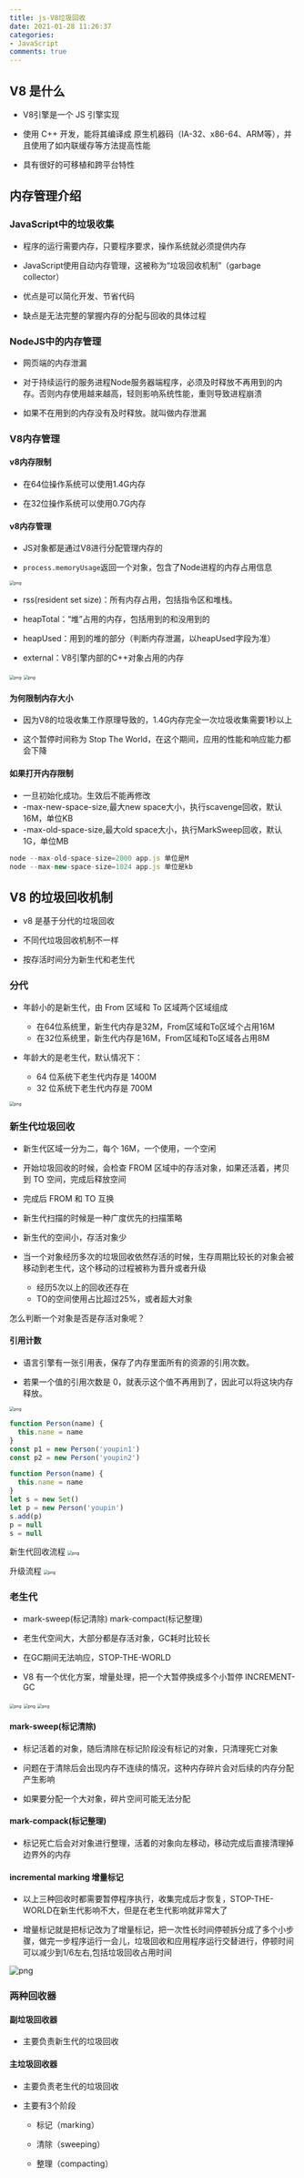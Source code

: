 ```yaml
---
title: js-V8垃圾回收
date: 2021-01-28 11:26:37
categories:
- JavaScript
comments: true
---
```




## V8 是什么

- V8引擎是一个 JS 引擎实现

- 使用 C++ 开发，能将其编译成 原生机器码（IA-32、x86-64、ARM等），并且使用了如内联缓存等方法提高性能

- 具有很好的可移植和跨平台特性



## 内存管理介绍

### JavaScript中的垃圾收集

+ 程序的运行需要内存，只要程序要求，操作系统就必须提供内存

+ JavaScript使用自动内存管理，这被称为“垃圾回收机制”（garbage collector）

+ 优点是可以简化开发、节省代码

+ 缺点是无法完整的掌握内存的分配与回收的具体过程



### NodeJS中的内存管理

+ 网页端的内存泄漏

+ 对于持续运行的服务进程Node服务器端程序，必须及时释放不再用到的内存。否则内存使用越来越高，轻则影响系统性能，重则导致进程崩溃

+ 如果不在用到的内存没有及时释放。就叫做内存泄漏



### V8内存管理

#### v8内存限制

+ 在64位操作系统可以使用1.4G内存

+ 在32位操作系统可以使用0.7G内存

#### v8内存管理

+ JS对象都是通过V8进行分配管理内存的

+ ```process.memoryUsage```返回一个对象，包含了Node进程的内存占用信息

<img src="https://img.youpin.mi-img.com/luban/4jgj1c7cg5_22026080841625816679170.png" alt="png" style="zoom: 50%;" />

- rss(resident set size)：所有内存占用，包括指令区和堆栈。

- heapTotal：“堆”占用的内存，包括用到的和没用到的

- heapUsed：用到的堆的部分（判断内存泄漏，以heapUsed字段为准）

- external：V8引擎内部的C++对象占用的内存

<img src="https://img.youpin.mi-img.com/luban/r078f79njs8_22026080841625816679192.png" alt="png" style="zoom: 50%;" />

<img src="https://img.youpin.mi-img.com/luban/fejkh5gn1q_22026080841625816679178.png" alt="png" style="zoom: 50%;" />

#### 为何限制内存大小

- 因为V8的垃圾收集工作原理导致的，1.4G内存完全一次垃圾收集需要1秒以上

- 这个暂停时间称为 Stop The World，在这个期间，应用的性能和响应能力都会下降

#### 如果打开内存限制

- 一旦初始化成功。生效后不能再修改
- -max-new-space-size,最大new space大小，执行scavenge回收，默认16M，单位KB
- -max-old-space-size,最大old space大小，执行MarkSweep回收，默认1G，单位MB

```js
node --max-old-space-size=2000 app.js 单位是M
node --max-new-space-size=1024 app.js 单位是kb
```



## V8 的垃圾回收机制

- v8 是基于分代的垃圾回收

- 不同代垃圾回收机制不一样

- 按存活时间分为新生代和老生代

### 分代

- 年龄小的是新生代，由 From 区域和 To 区域两个区域组成

  - 在64位系统里，新生代内存是32M，From区域和To区域个占用16M
  - 在32位系统里，新生代内存是16M，From区域和To区域各占用8M
- 年龄大的是老生代，默认情况下： 
  - 64 位系统下老生代内存是 1400M 
  - 32 位系统下老生代内存是 700M

<img src="https://img.youpin.mi-img.com/luban/j8oppmj4s28_22026080841625816679186.png" alt="png" style="zoom:50%;" />

### 新生代垃圾回收

- 新生代区域一分为二，每个 16M，一个使用，一个空闲

- 开始垃圾回收的时候，会检查 FROM 区域中的存活对象，如果还活着，拷贝到 TO 空间，完成后释放空间

- 完成后 FROM 和 TO 互换

- 新生代扫描的时候是一种广度优先的扫描策略

- 新生代的空间小，存活对象少

- 当一个对象经历多次的垃圾回收依然存活的时候，生存周期比较长的对象会被移动到老生代，这个移动的过程被称为晋升或者升级

  - 经历5次以上的回收还存在
  - TO的空间使用占比超过25%，或者超大对象



怎么判断一个对象是否是存活对象呢？

#### 引用计数

- 语言引擎有一张引用表，保存了内存里面所有的资源的引用次数。

- 若果一个值的引用次数是 0，就表示这个值不再用到了，因此可以将这块内存释放。

<img src="https://img.youpin.mi-img.com/luban/6ve4tqu6t4_22026080841625816679197.png" alt="png" style="zoom: 50%;" />

```js
function Person(name) {
  this.name = name
}
const p1 = new Person('youpin1')
const p2 = new Person('youpin2')
```

```js
function Person(name) {
  this.name = name
}
let s = new Set()
let p = new Person('youpin')
s.add(p)
p = null
s = null
```

新生代回收流程
<img src="https://img.youpin.mi-img.com/luban/hiidv9u521o_22026080841625816679183.png" alt="png" style="zoom:50%;" />

升级流程
<img src="https://img.youpin.mi-img.com/luban/dqd8i5397n8_22026080841625816679369.png" alt="png" style="zoom:50%;" />

### 老生代

- mark-sweep(标记清除) mark-compact(标记整理)

- 老生代空间大，大部分都是存活对象，GC耗时比较长

- 在GC期间无法响应，STOP-THE-WORLD

- V8 有一个优化方案，增量处理，把一个大暂停换成多个小暂停 INCREMENT-GC

<img src="https://img.youpin.mi-img.com/luban/0anrmpctha8_22026080841625816679363.png" alt="png" style="zoom:50%;" />

<img src="https://img.youpin.mi-img.com/luban/nuc3kt8laq8_22026080841625816679366.png" alt="png" style="zoom:50%;" />

<img src="https://img.youpin.mi-img.com/luban/guumhk6vli_22026080841625816679361.png" alt="png" style="zoom:50%;" />

#### mark-sweep(标记清除)

- 标记活着的对象，随后清除在标记阶段没有标记的对象，只清理死亡对象

- 问题在于清除后会出现内存不连续的情况，这种内存碎片会对后续的内存分配产生影响

- 如果要分配一个大对象，碎片空间可能无法分配

#### mark-compack(标记整理)

- 标记死亡后会对对象进行整理，活着的对象向左移动，移动完成后直接清理掉边界外的内存

#### incremental marking 增量标记

- 以上三种回收时都需要暂停程序执行，收集完成后才恢复，STOP-THE-WORLD在新生代影响不大，但是在老生代影响就非常大了

- 增量标记就是把标记改为了增量标记，把一次性长时间停顿拆分成了多个小步骤，做完一步程序运行一会儿，垃圾回收和应用程序运行交替进行，停顿时间可以减少到1/6左右,包括垃圾回收占用时间

![png](https://img.youpin.mi-img.com/luban/bcr5vj03038_22026080841625816679367.png)



### 两种回收器

#### 副垃圾回收器

- 主要负责新生代的垃圾回收

#### 主垃圾回收器

- 主要负责老生代的垃圾回收

- 主要有3个阶段

  - 标记（marking）

  - 清除（sweeping）

  - 整理（compacting）

